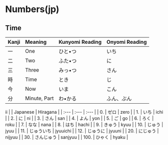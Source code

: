 # Numbers\(jp\)

## Time

| Kanji | Meaning      | Kunyomi Reading | Onyomi Reading |
| :---- | :----------- | :-------------- | :------------- |
| 一    | One          | ひと•つ         | いち           |
| 二    | Two          | ふた•つ         | に             |
| 三    | Three        | みっ•つ         | さん           |
| 時    | Time         | とき            | じ             |
| 今    | Now          | いま            | こん           |
| 分    | Minute, Part | わ•かる         | ふん、ぶん     |

ii
|  | Japanese | Hiragana |
| :--- | :--- | :--- |
| 0. | ゼロ | zero |
| 1. | いち | ichi |
| 2. | に | ni |
| 3. | さん | san |
| 4. | よん | yon |
| 5. | ご | go |
| 6. | ろく | roku |
| 7. | なな | nana |
| 8. | はち | hachi |
| 9. | きゅう | kyuu |
| 10. | じゅう | jyuu |
| 11. | じゅういち | jyuuichi |
| 12. | じゅうに | jyuuni |
| 20. | にじゅう | nijyuu |
| 30. | さんじゅう | sanjyuu |
| 100. | ひゃく | hyaku |


